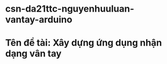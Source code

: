 # csn-da21ttc-nguyenhuuluan-vantay-arduino

<h1> Tên đề tài: Xây dựng ứng dụng nhận dạng vân tay </h1>
